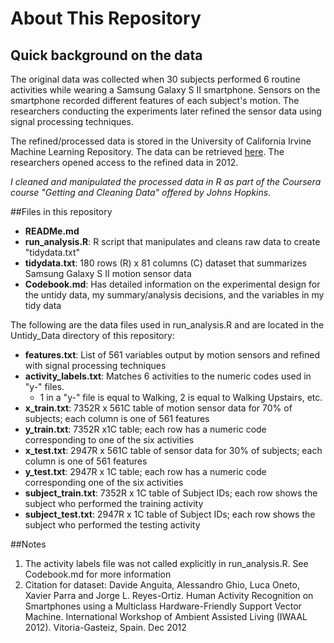# About This Repository
##

## Quick background on the data
The original data was collected when 30 subjects performed 6 routine activities while wearing a Samsung Galaxy S II smartphone. Sensors on the smartphone recorded different features of each subject's motion.  The researchers conducting the experiments later refined the sensor data using signal processing techniques.        

The refined/processed data is stored in the University of California Irvine Machine Learning Repository.  The data can be retrieved [here](http://archive.ics.uci.edu/ml/datasets/Human+Activity+Recognition+Using+Smartphones).  The researchers opened access to the refined data in 2012.   

*I cleaned and manipulated the processed data in R as part of the Coursera course "Getting and Cleaning Data" offered by Johns Hopkins.* 

##Files in this repository

* **READMe.md**
* **run_analysis.R**: R script that manipulates and cleans raw data to create "tidydata.txt"
* **tidydata.txt**: 180 rows (R) x 81 columns (C) dataset that summarizes Samsung Galaxy S II motion sensor data
* **Codebook.md**: Has detailed information on the experimental design for the untidy data, my summary/analysis decisions, and the variables in my tidy data   

The following are the data files used in run_analysis.R and are located in the Untidy_Data directory of this repository:

* **features.txt**: List of 561 variables output by motion sensors and refined with signal processing techniques 
* **activity_labels.txt**: Matches 6 activities to the numeric codes used in "y-" files.
	* 1 in a "y-" file is equal to Walking, 2 is equal to Walking Upstairs, etc. 
* **x_train.txt**: 7352R x 561C table of motion sensor data for 70% of subjects; each column is one of 561 features
* **y_train.txt**: 7352R x1C table; each row has a numeric code corresponding to one of the six activities
* **x_test.txt**: 2947R x 561C table of sensor data for 30% of subjects; each column is one of 561 features
* **y_test.txt**: 2947R x 1C table; each row has a numeric code corresponding one of the six activities
* **subject_train.txt**: 7352R x 1C table of Subject IDs; each row shows the subject who performed the training activity
* **subject_test.txt**: 2947R x 1C table of Subject IDs; each row shows the subject who performed the testing activity


##Notes
1. The activity labels file was not called explicitly in run_analysis.R. See Codebook.md for more information
2. Citation for dataset: Davide Anguita, Alessandro Ghio, Luca Oneto, Xavier Parra and Jorge L. Reyes-Ortiz. Human Activity Recognition on Smartphones using a Multiclass Hardware-Friendly Support Vector Machine. International Workshop of Ambient Assisted Living (IWAAL 2012). Vitoria-Gasteiz, Spain. Dec 2012
